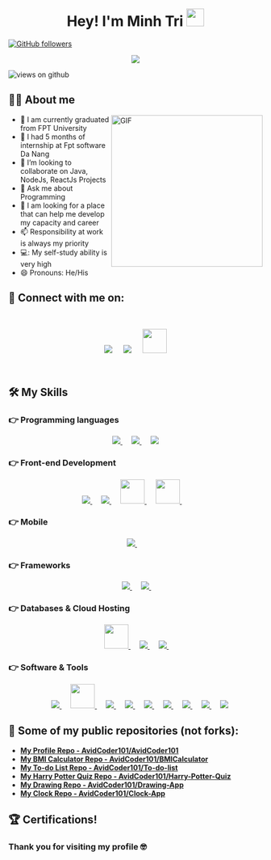 

 
<h1 align="center"> Hey! I'm Minh Tri <img src="https://media.giphy.com/media/hvRJCLFzcasrR4ia7z/giphy.gif" width="35"></h1>

[![GitHub followers](https://img.shields.io/github/followers/minhtri25.svg?style=social&label=Followers)](https://github.com/minhtri25?tab=followers) 

<p align="center">
  <a href="https://github.com/DenverCoder1/readme-typing-svg"><img src="https://readme-typing-svg.herokuapp.com?font=Architects+Daughter&color=7AF79A&size=30&lines=I'm+a+Developer...;Nice+to+meet+you!;Are+you+looking+for+me?;&center=true&width=500&height=50"></a>
</p>

<img src="https://komarev.com/ghpvc/?username=minhtri25&label=Views&color=brightgreen&style=flat-square" alt="views on github" align="center" />


## :sassy_man: About me
 <img align="right" alt="GIF" src="https://i.pinimg.com/originals/e4/26/70/e426702edf874b181aced1e2fa5c6cde.gif" width="300"/>
 
- 🔭 I am currently graduated from FPT University
- 🌱 I had 5 months of internship at Fpt software Da Nang
- 👯 I’m looking to collaborate on Java, NodeJs, ReactJs Projects
- 💬 Ask me about Programming
- 🤔 I am looking for a place that can help me develop my capacity and career
- 📫 Responsibility at work is always my priority
- 💻: My self-study ability is very high
- 😄  Pronouns: He/His


## 🤝 Connect with me on:
<br>	
<p align="center">
<a target="_blank" href="https://www.facebook.com/profile.php?id=100006159047752"><img src="https://img.icons8.com/color/48/000000/facebook.png"/></a>
&emsp;
<a target="_blank" href="mailto:triprotri25@gmail.com"><img src="https://img.icons8.com/color/48/000000/gmail-new.png"/></a>
&emsp;
<a href = 'https://www.github.com/minhtri25'><img width = '48px' src="https://raw.githubusercontent.com/rahulbanerjee26/githubAboutMeGenerator/main/icons/github.svg"/></a>
</p>

<br>




## 🛠️ My Skills

### 👉 Programming languages

<p align="center"> 
  <a href="https://www.java.com">
    <img src="https://img.icons8.com/color/48/000000/java-coffee-cup-logo--v1.png"/>
  </a>
&emsp;
<a href="https://www.javascript.com">
    <img src="https://img.icons8.com/color/48/000000/javascript--v1.png"/>
  </a>
  &emsp;
<a href="https://nodejs.org">
   <img src="https://img.icons8.com/color/48/000000/nodejs.png"/>
  </a>


</p>

### 👉 Front-end Development
<p align="center"> 
  <a href="https://www.w3schools.com/html/">
    <img src="https://img.icons8.com/color/48/000000/html-5--v1.png"/>
  </a>
&emsp;
  <a href="https://www.w3schools.com/css/">
   <img src="https://img.icons8.com/color/48/000000/css3.png"/>
  </a>
&emsp;
  <a href="https://www.java.com">
   <img width ='48px' src ='https://raw.githubusercontent.com/rahulbanerjee26/githubAboutMeGenerator/main/icons/reactjs.svg'>
  </a>
&emsp;
  <a href="https://getbootstrap.com/">
     <img width="48px" src="https://cdn.jsdelivr.net/gh/devicons/devicon/icons/bootstrap/bootstrap-plain.svg" /> 
  </a>
&emsp;
</p>

### 👉 Mobile
<p align="center"> 
  <a href="https://developer.android.com">
    <img src="https://img.icons8.com/color/48/000000/android-os.png"/>
  </a>
&emsp;
</p>

### 👉 Frameworks
<p align="center"> 
&emsp;
  <a href="https://spring.io/" target="_blank"> 
     <img src="https://img.icons8.com/color/48/000000/spring-logo.png"/>
   </a>
  &emsp; 
  <a href="https://redux-toolkit.js.org/" target="_blank"> 
     <img src="https://img.icons8.com/color/48/000000/redux.png"/>
  </a>   
  &emsp;
</p>

### 👉 Databases & Cloud Hosting
<p align="center">
  &emsp;
    <a href="https://www.mongodb.com/">
     <img width="48px" src="https://cdn.jsdelivr.net/gh/devicons/devicon/icons/mongodb/mongodb-plain.svg" />
    </a>
  &emsp;
    <a href="https://www.microsoft.com/en-us/sql-server">
      <img src="https://img.icons8.com/color/48/000000/sql.png"/>
    </a>
  &emsp;
    <a href="https://firebase.google.com/">
      <img src="https://img.icons8.com/color/48/000000/firebase.png"/>
    </a>
  &emsp;
 </p>

 ### 👉 Software & Tools
 
<p align="center">
  &emsp;
  <a href="https://visualstudio.microsoft.com/">
     <img src="https://img.icons8.com/color/48/000000/visual-studio--v2.png"/>
 </a>
  &emsp;
 <a href="https://code.visualstudio.com/">
      <img width="48px" src="https://cdn.jsdelivr.net/gh/devicons/devicon/icons/vscode/vscode-original.svg" />
 </a>
  &emsp;
 <a href="https://developer.android.com/studio">
     <img src="https://img.icons8.com/color/48/000000/android-studio--v3.png"/>
 </a>
  &emsp;
 <a href="https://www.eclipse.org/downloads/">
      <img src="https://img.icons8.com/office/48/000000/java-eclipse.png"/>
 </a>
  &emsp;
 <a href="https://git-scm.com/">
     <img src="https://img.icons8.com/color/48/000000/git.png"/>
 </a>
  &emsp;
    <a href="https://www.figma.com">
      <img src="https://img.icons8.com/color/48/000000/figma--v1.png"/>
   </a>
  &emsp;
    <a href="https://stackoverflow.com/">
      <img src="https://img.icons8.com/color/48/000000/stackoverflow.png"/>
   </a>
  &emsp;
    <a href="https://gitlab.com">
     <img src="https://img.icons8.com/color/48/000000/gitlab.png"/>
  </a>
  &emsp;
    <a href="https://www.notion.so">
      <img src="https://img.icons8.com/color/48/000000/notion--v1.png"/>
    </a>
    
</p>

## 👀 Some of my public repositories (not forks):

- **[My Profile Repo - AvidCoder101/AvidCoder101](https://github.com/AvidCoder101/AvidCoder101)**
- **[My BMI Calculator Repo - AvidCoder101/BMICalculator](https://github.com/AvidCoder101/BMICalculator)**
- **[My To-do List Repo - AvidCoder101/To-do-list](https://github.com/AvidCoder101/To-do-list)**
- **[My Harry Potter Quiz Repo - AvidCoder101/Harry-Potter-Quiz](https://github.com/AvidCoder101/Harry-Potter-Quiz)**
- **[My Drawing Repo - AvidCoder101/Drawing-App](https://github.com/AvidCoder101/Drawing-App)**
- **[My Clock Repo - AvidCoder101/Clock-App](https://github.com/AvidCoder101/Clock-App)**


## 🏆 Certifications!

### Thank you for visiting my profile 🤓 
